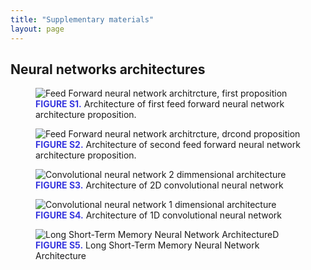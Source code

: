 ```yaml
---
title: "Supplementary materials"
layout: page
---
```

<style>
    .caption-title{
        font-weight: bold;
        color:rgb(56, 56, 223)
    }
</style>


## Neural networks architectures

<figure>
  <img src="../media/ff1.svg" alt="Feed Forward neural network architrcture, first proposition ">
  <figcaption><span class="caption-title">FIGURE S1.</span> Architecture of first feed forward neural network architecture proposition.</figcaption>
</figure>


<figure>
  <img src="../media/ff2.svg" alt="Feed Forward neural network architrcture, drcond proposition">
  <figcaption><span class="caption-title">FIGURE S2.</span> Architecture of second feed forward neural network architecture proposition.</figcaption>
</figure>

<figure>
  <img src="../media/cnn2d.svg" alt="Convolutional neural network 2 dimmensional architecture">
  <figcaption><span class="caption-title">FIGURE S3.</span> Architecture of 2D convolutional neural network</figcaption>
</figure>

<figure>
  <img src="../media/cnn1d.svg" alt="Convolutional neural network 1 dimensional architecture">
  <figcaption><span class="caption-title">FIGURE S4.</span> Architecture of 1D convolutional neural network</figcaption>
</figure>

<figure>
  <img src="../media/lstm.svg" alt="Long Short-Term Memory Neural Network ArchitectureD">
  <figcaption><span class="caption-title">FIGURE S5.</span> Long Short-Term Memory Neural Network Architecture</figcaption>
</figure>

